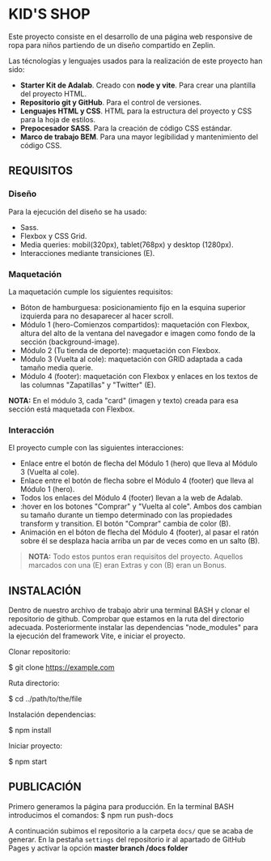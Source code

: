 # KID'S SHOP

Este proyecto consiste en el desarrollo de una página web responsive de ropa para niños partiendo de un diseño compartido en Zeplin.

Las técnologías y lenguajes usados para la realización de este proyecto han sido:

- **Starter Kit de Adalab**. Creado con **node y vite**. Para crear una plantilla del proyecto HTML.
- **Repositorio git y GitHub**. Para el control de versiones.
- **Lenguajes HTML y CSS**. HTML para la estructura del proyecto y CSS para la hoja de estilos.
- **Prepocesador SASS**. Para la creación de código CSS estándar.
- **Marco de trabajo BEM**. Para una mayor legibilidad y mantenimiento del código CSS.

## REQUISITOS

### Diseño
Para la ejecución del diseño se ha usado:
- Sass.
- Flexbox y CSS Grid.
- Media queries: mobil(320px), tablet(768px) y desktop (1280px).
- Interacciones mediante transiciones (E).

### Maquetación
La maquetación cumple los siguientes requisitos:
- Bóton de hamburguesa: posicionamiento fijo en la esquina superior izquierda para no desaparecer al hacer scroll.
- Módulo 1 (hero-Comienzos compartidos): maquetación con Flexbox, altura del alto de la ventana del navegador e imagen como fondo de la sección (background-image).
- Módulo 2 (Tu tienda de deporte): maquetación con Flexbox.
- Módulo 3 (Vuelta al cole): maquetación con GRID adaptada a cada tamaño media querie.
- Módulo 4 (footer): maquetación con Flexbox y enlaces en los textos de las columnas "Zapatillas" y "Twitter" (E). 

**NOTA:** En el módulo 3, cada "card" (imagen y texto) creada para esa sección está maquetada con Flexbox.

### Interacción
El proyecto cumple con las siguientes interacciones:
- Enlace entre el botón de flecha del Módulo 1 (hero) que lleva al Módulo 3 (Vuelta al cole).
- Enlace entre el botón de flecha sobre el Módulo 4 (footer) que lleva al Módulo 1 (hero).
- Todos los enlaces del Módulo 4 (footer) llevan a la web de Adalab.
- :hover en los botones "Comprar" y "Vuelta al cole". Ambos dos cambian su tamaño durante un tiempo determinado con las propiedades transform y transition. El botón "Comprar" cambia de color (B).
- Animación en el bóton de flecha del Módulo 4 (footer), al pasar el ratón sobre él se desplaza hacia arriba un par de veces como en un salto (B). 

> **NOTA:** Todo estos puntos eran requisitos del proyecto. Aquellos marcados con una (E) eran Extras y con (B) eran un Bonus.

## INSTALACIÓN
Dentro de nuestro archivo de trabajo abrir una terminal BASH y clonar el repositorio de github.
Comprobar que estamos en la ruta del directorio adecuada. Posteriormente instalar las dependencias "node_modules" para la ejecución del framework Vite, e iniciar el proyecto. 

Clonar repositorio:

$ git clone https://example.com

Ruta directorio:

$ cd ../path/to/the/file

Instalación dependencias:

$ npm install

Iniciar proyecto:

$ npm start

## PUBLICACIÓN 
Primero generamos la página para producción. En la terminal BASH introducimos el comandos:
$ npm run push-docs

A continuación subimos el repositorio a la carpeta `docs/` que se acaba de generar. En la pestaña `settings` del repositorio ir al apartado de GitHub Pages y activar la opción **master branch /docs folder** 